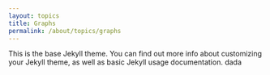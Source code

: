 ```yaml
---
layout: topics
title: Graphs
permalink: /about/topics/graphs
---
```


This is the base Jekyll theme. You can find out more info about customizing your Jekyll theme, as well as basic Jekyll usage documentation.
dada
